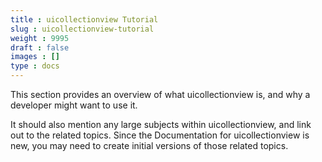 ```yaml
---
title : uicollectionview Tutorial
slug : uicollectionview-tutorial
weight : 9995
draft : false
images : []
type : docs
---
```


This section provides an overview of what uicollectionview is, and why a developer might want to use it.

It should also mention any large subjects within uicollectionview, and link out to the related topics.  Since the Documentation for uicollectionview is new, you may need to create initial versions of those related topics.

